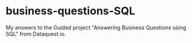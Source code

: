 # business-questions-SQL
My answers to the Guided project "Answering Business Questions using SQL" from Dataquest.io.
